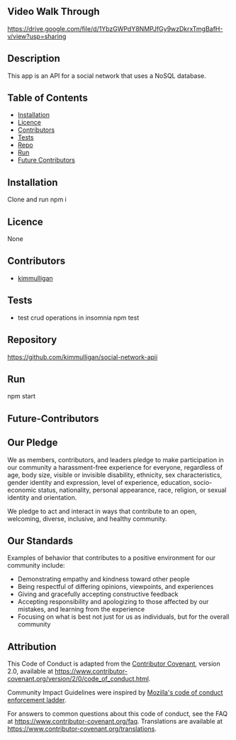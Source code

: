 ## Video Walk Through
https://drive.google.com/file/d/1YbzGWPdY8NMPJfGy9wzDkrxTmgBafH-v/view?usp=sharing

## Description
This app is an API for a social network that uses a NoSQL database.
## Table of Contents
* [Installation](#installation)
* [Licence](#licence)
* [Contributors](#contributors)
* [Tests](#tests)
* [Repo](#repository)
* [Run](#run)
* [Future Contributors](#future-contributors)

## Installation
Clone and run npm i
## Licence
None
## Contributors
* [kimmulligan](https://github.com/kimmulligan)

## Tests
* test crud operations in insomnia
npm test
## Repository
 https://github.com/kimmulligan/social-network-apii
## Run
npm start
## Future-Contributors
## Our Pledge

We as members, contributors, and leaders pledge to make participation in our
community a harassment-free experience for everyone, regardless of age, body
size, visible or invisible disability, ethnicity, sex characteristics, gender
identity and expression, level of experience, education, socio-economic status,
nationality, personal appearance, race, religion, or sexual identity
and orientation.

We pledge to act and interact in ways that contribute to an open, welcoming,
diverse, inclusive, and healthy community.

## Our Standards

Examples of behavior that contributes to a positive environment for our
community include:

* Demonstrating empathy and kindness toward other people
* Being respectful of differing opinions, viewpoints, and experiences
* Giving and gracefully accepting constructive feedback
* Accepting responsibility and apologizing to those affected by our mistakes,
  and learning from the experience
* Focusing on what is best not just for us as individuals, but for the
  overall community

## Attribution

This Code of Conduct is adapted from the [Contributor Covenant][homepage],
version 2.0, available at
https://www.contributor-covenant.org/version/2/0/code_of_conduct.html.

Community Impact Guidelines were inspired by [Mozilla's code of conduct
enforcement ladder](https://github.com/mozilla/diversity).

[homepage]: https://www.contributor-covenant.org

For answers to common questions about this code of conduct, see the FAQ at
https://www.contributor-covenant.org/faq. Translations are available at
https://www.contributor-covenant.org/translations.
